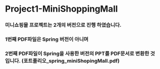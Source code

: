 # Project1-MiniShoppingMall

### 미니쇼핑몰 프로젝트는 2개의 버전으로 진행 하였습니다.
### 1번째 PDF파일은 Spring 버전이 아니며
### 2번째 PDF파일이 Spring을 사용한 버전의 PPT를 PDF문서로 변환한 것 입니다. (포트폴리오_spring_miniShopingMall.pdf)
